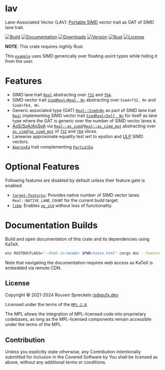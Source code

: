 # lav

Lane-Associated Vector (LAV): [Portable SIMD] vector trait as GAT of SIMD lane trait.

[![Build][]](https://github.com/qu1x/lav/actions/workflows/build.yml)
[![Documentation][]](https://docs.rs/lav)
[![Downloads][]](https://crates.io/crates/lav)
[![Version][]](https://crates.io/crates/lav)
[![Rust][]](https://www.rust-lang.org)
[![License][]](https://mozilla.org/MPL)

[Build]: https://github.com/qu1x/lav/actions/workflows/build.yml/badge.svg
[Documentation]: https://docs.rs/lav/badge.svg
[Downloads]: https://img.shields.io/crates/d/lav.svg
[Version]: https://img.shields.io/crates/v/lav.svg
[Rust]: https://img.shields.io/badge/rust-nightly-orange.svg
[License]: https://img.shields.io/crates/l/lav

**NOTE**: This crate requires nightly Rust.

This [`example`] uses SIMD generically over floating-point types while hiding it from the user.

# Features

  * SIMD lane trait [`Real`] abstracting over [`f32`] and [`f64`].
  * SIMD vector trait [`SimdReal<Real, N>`] abstracting over `Simd<f32, N>` and `Simd<f64, N>`.
  * Generic associated type (GAT) [`Real::Simd<N>`] as part of SIMD lane trait [`Real`]
    implementing SIMD vector trait [`SimdReal<Self, N>`] for itself as lane type where the
    GAT is generic over the number of SIMD vector lanes `N`.
  * [AoS/SoA/AoSoA] via [`Real::as_simd`]/[`Real::as_simd_mut`] abstracting over
    [`as_simd`]/[`as_simd_mut`] of [`f32`] and [`f64`] slices.
  * Lanewise approximate equality test wrt to epsilon and [ULP] SIMD vectors.
  * [`ApproxEq`] trait complementing [`PartialEq`].

# Optional Features

Following features are disabled by default unless their feature gate is enabled:

  * [`target-features`]: Provides native number of SIMD vector lanes
    `Real::NATIVE_LANE_COUNT` for the current build target.
  * [`libm`]: Enables [`no_std`] without loss of functionality.

[Portable SIMD]: https://doc.rust-lang.org/nightly/core/simd/index.html
[`Real`]: https://docs.rs/lav/latest/lav/trait.Real.html
[`f32`]: https://doc.rust-lang.org/nightly/core/primitive.f32.html
[`f64`]: https://doc.rust-lang.org/nightly/core/primitive.f64.html
[`SimdReal<Real, N>`]: https://docs.rs/lav/latest/lav/trait.SimdReal.html
[`SimdReal<Self, N>`]: https://docs.rs/lav/latest/lav/trait.SimdReal.html
[`Real::Simd<N>`]: https://docs.rs/lav/latest/lav/trait.Real.html#associatedtype.Simd
[`Real::as_simd`]: https://docs.rs/lav/latest/lav/trait.Real.html#tymethod.as_simd
[`Real::as_simd_mut`]: https://docs.rs/lav/latest/lav/trait.Real.html#tymethod.as_simd_mut
[`as_simd`]: https://doc.rust-lang.org/nightly/core/primitive.slice.html#method.as_simd
[`as_simd_mut`]: https://doc.rust-lang.org/nightly/core/primitive.slice.html#method.as_simd_mut
[AoS/SoA/AoSoA]: https://en.wikipedia.org/wiki/AoS_and_SoA
[ULP]: https://en.wikipedia.org/wiki/Unit_in_the_last_place
[`ApproxEq`]: https://docs.rs/lav/latest/lav/trait.ApproxEq.html
[`PartialEq`]: https://doc.rust-lang.org/nightly/core/cmp/trait.PartialEq.html
[`target-features`]: https://docs.rs/target-features
[`libm`]: https://docs.rs/libm
[`no_std`]: https://docs.rust-embedded.org/book/intro/no-std.html
[`example`]: https://docs.rs/lav/latest/lav/example/index.html
[release history]: RELEASES.md

# Documentation Builds

Build and open documentation of this crate and its dependencies using KaTeX.

```sh
env RUSTDOCFLAGS="--html-in-header $PWD/katex.html" cargo doc --features target-features --open
```

Note that navigating the documentation requires web access as KaTeX is embedded via remote CDN.

## License

Copyright © 2021-2024 Rouven Spreckels <rs@qu1x.dev>

Licensed under the terms of the [`MPL-2.0`](LICENSES/MPL-2.0).

The MPL allows the integration of MPL-licensed code into proprietary codebases, as long as the
MPL-licensed components remain accessible under the terms of the MPL.

## Contribution

Unless you explicitly state otherwise, any Contribution intentionally submitted for inclusion in the
Covered Software by You shall be licensed as above, without any additional terms or conditions.
